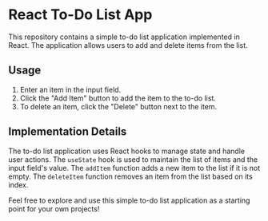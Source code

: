 # React To-Do List App

This repository contains a simple to-do list application implemented in React. The application allows users to add and delete items from the list.

## Usage

1. Enter an item in the input field.
2. Click the "Add Item" button to add the item to the to-do list.
3. To delete an item, click the "Delete" button next to the item.

## Implementation Details

The to-do list application uses React hooks to manage state and handle user actions. The `useState` hook is used to maintain the list of items and the input field's value. The `addItem` function adds a new item to the list if it is not empty. The `deleteItem` function removes an item from the list based on its index.

Feel free to explore and use this simple to-do list application as a starting point for your own projects!
